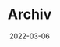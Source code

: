 ---
title: "Archiv"
date: 2022-03-06
layout: "archives"
slug: "archives"
menu:
    main:
        weight: 2
        params: 
            icon: archives
---